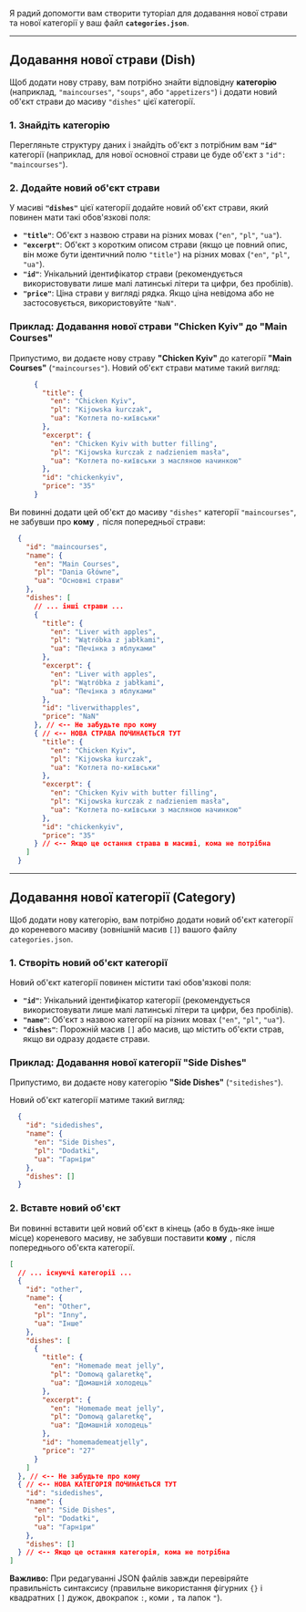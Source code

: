 Я радий допомогти вам створити туторіал для додавання нової страви та нової категорії у ваш файл **`categories.json`**.

-----

## Додавання нової страви (Dish)

Щоб додати нову страву, вам потрібно знайти відповідну **категорію** (наприклад, `"maincourses"`, `"soups"`, або `"appetizers"`) і додати новий об'єкт страви до масиву `"dishes"` цієї категорії.

### 1\. Знайдіть категорію

Перегляньте структуру даних і знайдіть об'єкт з потрібним вам **`"id"`** категорії (наприклад, для нової основної страви це буде об'єкт з `"id": "maincourses"`).

### 2\. Додайте новий об'єкт страви

У масиві **`"dishes"`** цієї категорії додайте новий об'єкт страви, який повинен мати такі обов'язкові поля:

  * **`"title"`**: Об'єкт з назвою страви на різних мовах (`"en"`, `"pl"`, `"ua"`).
  * **`"excerpt"`**: Об'єкт з коротким описом страви (якщо це повний опис, він може бути ідентичний полю `"title"`) на різних мовах (`"en"`, `"pl"`, `"ua"`).
  * **`"id"`**: Унікальний ідентифікатор страви (рекомендується використовувати лише малі латинські літери та цифри, без пробілів).
  * **`"price"`**: Ціна страви у вигляді рядка. Якщо ціна невідома або не застосовується, використовуйте `"NaN"`.

### Приклад: Додавання нової страви "Chicken Kyiv" до "Main Courses"

Припустимо, ви додаєте нову страву **"Chicken Kyiv"** до категорії **"Main Courses"** (`"maincourses"`). Новий об'єкт страви матиме такий вигляд:

```json
      {
        "title": {
          "en": "Chicken Kyiv",
          "pl": "Kijowska kurczak",
          "ua": "Котлета по-київськи"
        },
        "excerpt": {
          "en": "Chicken Kyiv with butter filling",
          "pl": "Kijowska kurczak z nadzieniem masła",
          "ua": "Котлета по-київськи з масляною начинкою"
        },
        "id": "chickenkyiv",
        "price": "35"
      }
```

Ви повинні додати цей об'єкт до масиву `"dishes"` категорії `"maincourses"`, не забувши про **кому** `,` після попередньої страви:

```json
  {
    "id": "maincourses",
    "name": {
      "en": "Main Courses",
      "pl": "Dania Główne",
      "ua": "Основні страви"
    },
    "dishes": [
      // ... інші страви ...
      {
        "title": {
          "en": "Liver with apples",
          "pl": "Wątróbka z jabłkami",
          "ua": "Печінка з яблуками"
        },
        "excerpt": {
          "en": "Liver with apples",
          "pl": "Wątróbka z jabłkami",
          "ua": "Печінка з яблуками"
        },
        "id": "liverwithapples",
        "price": "NaN"
      }, // <-- Не забудьте про кому
      { // <-- НОВА СТРАВА ПОЧИНАЄТЬСЯ ТУТ
        "title": {
          "en": "Chicken Kyiv",
          "pl": "Kijowska kurczak",
          "ua": "Котлета по-київськи"
        },
        "excerpt": {
          "en": "Chicken Kyiv with butter filling",
          "pl": "Kijowska kurczak z nadzieniem masła",
          "ua": "Котлета по-київськи з масляною начинкою"
        },
        "id": "chickenkyiv",
        "price": "35"
      } // <-- Якщо це остання страва в масиві, кома не потрібна
    ]
  }
```

-----

## Додавання нової категорії (Category)

Щоб додати нову категорію, вам потрібно додати новий об'єкт категорії до кореневого масиву (зовнішній масив `[]`) вашого файлу `categories.json`.

### 1\. Створіть новий об'єкт категорії

Новий об'єкт категорії повинен містити такі обов'язкові поля:

  * **`"id"`**: Унікальний ідентифікатор категорії (рекомендується використовувати лише малі латинські літери та цифри, без пробілів).
  * **`"name"`**: Об'єкт з назвою категорії на різних мовах (`"en"`, `"pl"`, `"ua"`).
  * **`"dishes"`**: Порожній масив `[]` або масив, що містить об'єкти страв, якщо ви одразу додаєте страви.

### Приклад: Додавання нової категорії "Side Dishes"

Припустимо, ви додаєте нову категорію **"Side Dishes"** (`"sitedishes"`).

Новий об'єкт категорії матиме такий вигляд:

```json
  {
    "id": "sidedishes",
    "name": {
      "en": "Side Dishes",
      "pl": "Dodatki",
      "ua": "Гарніри"
    },
    "dishes": []
  }
```

### 2\. Вставте новий об'єкт

Ви повинні вставити цей новий об'єкт в кінець (або в будь-яке інше місце) кореневого масиву, не забувши поставити **кому** `,` після попереднього об'єкта категорії.

```json
[
  // ... існуючі категорії ...
  {
    "id": "other",
    "name": {
      "en": "Other",
      "pl": "Inny",
      "ua": "Інше"
    },
    "dishes": [
      {
        "title": {
          "en": "Homemade meat jelly",
          "pl": "Domową galaretkę",
          "ua": "Домашній холодець"
        },
        "excerpt": {
          "en": "Homemade meat jelly",
          "pl": "Domową galaretkę",
          "ua": "Домашній холодець"
        },
        "id": "homemademeatjelly",
        "price": "27"
      }
    ]
  }, // <-- Не забудьте про кому
  { // <-- НОВА КАТЕГОРІЯ ПОЧИНАЄТЬСЯ ТУТ
    "id": "sidedishes",
    "name": {
      "en": "Side Dishes",
      "pl": "Dodatki",
      "ua": "Гарніри"
    },
    "dishes": []
  } // <-- Якщо це остання категорія, кома не потрібна
]
```

**Важливо:** При редагуванні JSON файлів завжди перевіряйте правильність синтаксису (правильне використання фігурних `{}` і квадратних `[]` дужок, двокрапок `:`, коми `,` та лапок `"`).
